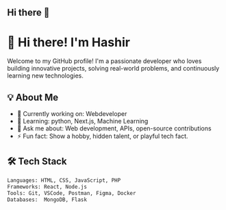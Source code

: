 ## Hi there 👋

# 👋 Hi there! I'm Hashir 

Welcome to my GitHub profile! I'm a passionate developer who loves building innovative projects, solving real-world problems, and continuously learning new technologies.

## 💡 About Me

- 🔭 Currently working on: Webdeveloper
- 🌱 Learning:  python, Next.js, Machine Learning
- 💬 Ask me about: Web development, APIs, open-source contributions
- ⚡ Fun fact: Show a hobby, hidden talent, or playful tech fact.

## 🛠️ Tech Stack

```html
Languages: HTML, CSS, JavaScript, PHP  
Frameworks: React, Node.js 
Tools: Git, VSCode, Postman, Figma, Docker  
Databases:  MongoDB, Flask
